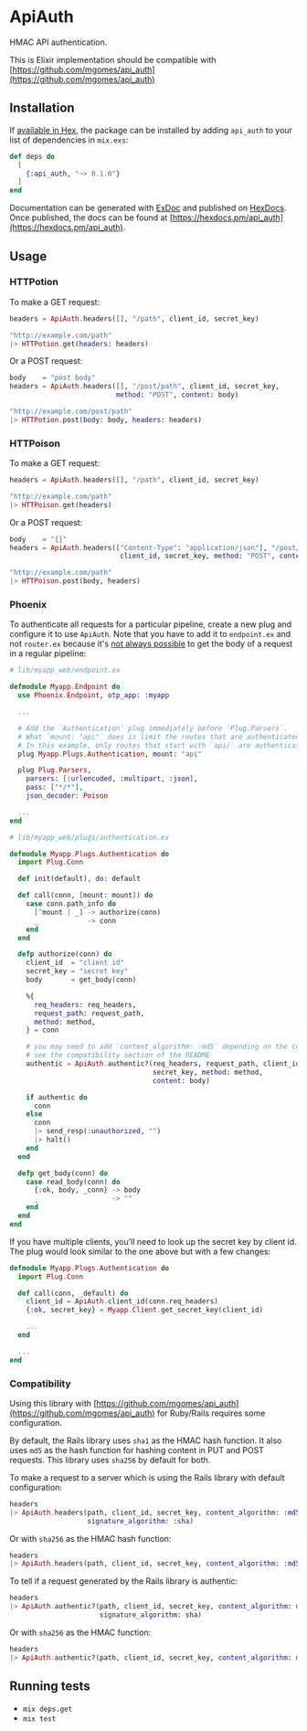 # ApiAuth

HMAC API authentication.

This is Elixir implementation should be compatible with [https://github.com/mgomes/api_auth](https://github.com/mgomes/api_auth)

## Installation

If [available in Hex](https://hex.pm/docs/publish), the package can be installed
by adding `api_auth` to your list of dependencies in `mix.exs`:

```elixir
def deps do
  [
    {:api_auth, "~> 0.1.0"}
  ]
end
```

Documentation can be generated with [ExDoc](https://github.com/elixir-lang/ex_doc)
and published on [HexDocs](https://hexdocs.pm). Once published, the docs can
be found at [https://hexdocs.pm/api_auth](https://hexdocs.pm/api_auth).

## Usage

### HTTPotion

To make a GET request:

```elixir
headers = ApiAuth.headers([], "/path", client_id, secret_key)

"http://example.com/path"
|> HTTPotion.get(headers: headers)
```

Or a POST request:

```elixir
body    = "post body"
headers = ApiAuth.headers([], "/post/path", client_id, secret_key,
                          method: "POST", content: body)

"http://example.com/post/path"
|> HTTPotion.post(body: body, headers: headers)
```

### HTTPoison

To make a GET request:

```elixir
headers = ApiAuth.headers([], "/path", client_id, secret_key)

"http://example.com/path"
|> HTTPoison.get(headers)
```

Or a POST request:

```elixir
body    = "{}"
headers = ApiAuth.headers(["Content-Type": "application/json"], "/post/path",
                           client_id, secret_key, method: "POST", content: body)

"http://example.com/path"
|> HTTPoison.post(body, headers)
```

### Phoenix

To authenticate all requests for a particular pipeline, create a new
plug and configure it to use `ApiAuth`.
Note that you have to add it to `endpoint.ex` and not `router.ex` because it's
[not always possible](https://github.com/phoenixframework/phoenix/issues/459)
to get the body of a request in a regular pipeline:

```elixir
# lib/myapp_web/endpoint.ex

defmodule Myapp.Endpoint do
  use Phoenix.Endpoint, otp_app: :myapp

  ...

  # Add the `Authentication` plug immediately before `Plug.Parsers`.
  # What `mount: "api"` does is limit the routes that are authenticated.
  # In this example, only routes that start with `api/` are authenticated.
  plug Myapp.Plugs.Authentication, mount: "api"

  plug Plug.Parsers,
    parsers: [:urlencoded, :multipart, :json],
    pass: ["*/*"],
    json_decoder: Poison

  ...
end
```

```elixir
# lib/myapp_web/plugs/authentication.ex

defmodule Myapp.Plugs.Authentication do
  import Plug.Conn

  def init(default), do: default

  def call(conn, [mount: mount]) do
    case conn.path_info do
      [^mount | _] -> authorize(conn)
      _            -> conn
    end
  end

  defp authorize(conn) do
    client_id  = "client id"
    secret_key = "secret key"
    body       = get_body(conn)

    %{
      req_headers: req_headers,
      request_path: request_path,
      method: method,
    } = conn

    # you may need to add `content_algorithm: :md5` depending on the code signing the request
    # see the compatibility section of the README
    authentic = ApiAuth.authentic?(req_headers, request_path, client_id,
                                   secret_key, method: method,
                                   content: body)

    if authentic do
      conn
    else
      conn
      |> send_resp(:unauthorized, "")
      |> halt()
    end
  end

  defp get_body(conn) do
    case read_body(conn) do
      {:ok, body, _conn} -> body
      _                  -> ""
    end
  end
end
```

If you have multiple clients, you'll need to look up the secret key by client id.
The plug would look similar to the one above but with a few changes:

```elixir
defmodule Myapp.Plugs.Authentication do
  import Plug.Conn

  def call(conn, _default) do
    client_id = ApiAuth.client_id(conn.req_headers)
    {:ok, secret_key} = Myapp.Client.get_secret_key(client_id)

    ...
  end

  ...
end
```

### Compatibility

Using this library with [https://github.com/mgomes/api_auth](https://github.com/mgomes/api_auth) for Ruby/Rails
requires some configuration.

By default, the Rails library uses `sha1` as the HMAC hash function.
It also uses `md5` as the hash function for hashing content in PUT and POST requests.
This library uses `sha256` by default for both.

To make a request to a server which is using the Rails library with default configuration:

```elixir
headers
|> ApiAuth.headers(path, client_id, secret_key, content_algorithm: :md5,
                   signature_algorithm: :sha)
```

Or with `sha256` as the HMAC hash function:

```elixir
headers
|> ApiAuth.headers(path, client_id, secret_key, content_algorithm: :md5)
```

To tell if a request generated by the Rails library is authentic:

```elixir
headers
|> ApiAuth.authentic?(path, client_id, secret_key, content_algorithm: md5,
                      signature_algorithm: sha)
```

Or with `sha256` as the HMAC function:

```elixir
headers
|> ApiAuth.authentic?(path, client_id, secret_key, content_algorithm: md5)
```

## Running tests

* `mix deps.get`
* `mix test`
